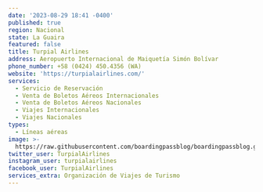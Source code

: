 ```yaml
---
date: '2023-08-29 18:41 -0400'
published: true
region: Nacional
state: La Guaira
featured: false
title: Turpial Airlines
address: Aeropuerto Internacional de Maiquetía Simón Bolívar
phone_number: +58 (0424) 450.4356 (WA)
website: 'https://turpialairlines.com/'
services:
  - Servicio de Reservación
  - Venta de Boletos Aéreos Internacionales
  - Venta de Boletos Aéreos Nacionales
  - Viajes Internacionales
  - Viajes Nacionales
types:
  - Líneas aéreas
image: >-
  https://raw.githubusercontent.com/boardingpassblog/boardingpassblog.github.io/main/assets/images/TURPIAL-AIRLINES-LOGO.jpg
twitter_user: TurpialAirlines
instagram_user: turpialairlines
facebook_user: TurpialAirlines
services_extra: Organización de Viajes de Turismo
---
```

